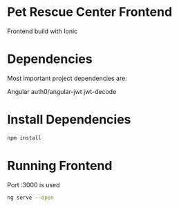 # Pet Rescue Center Frontend

Frontend build with Ionic

# Dependencies

Most important project dependencies are:

Angular
auth0/angular-jwt
jwt-decode

# Install Dependencies

```bash
npm install
```

# Running Frontend

Port :3000 is used

```bash
ng serve --open
```
